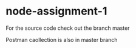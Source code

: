 # node-assignment-1

For the source code check out the branch master

Postman caollection is also in master branch
